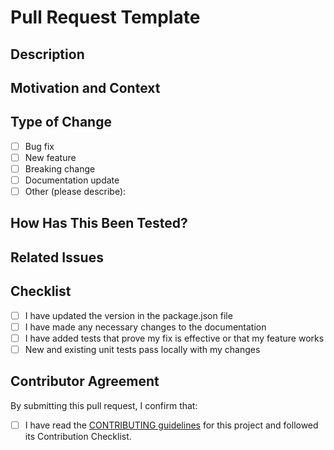 # Pull Request Template

<!-- Thank you for your contribution! Please fill out the following template to help us review your pull
request! -->

## Description

<!-- Please include a summary of the change. -->

## Motivation and Context

<!-- Why is this change required? What problem does it solve? -->

## Type of Change

- [ ] Bug fix
- [ ] New feature
- [ ] Breaking change
- [ ] Documentation update
- [ ] Other (please describe):

## How Has This Been Tested?

<!-- Please describe the tests that you performed to verify your changes. -->

## Related Issues

<!-- List any related issues, pull requests, or discussions. -->

## Checklist

- [ ] I have updated the version in the package.json file
- [ ] I have made any necessary changes to the documentation
- [ ] I have added tests that prove my fix is effective or that my feature works
- [ ] New and existing unit tests pass locally with my changes

## Contributor Agreement

By submitting this pull request, I confirm that:

- [ ] I have read the [CONTRIBUTING guidelines](../../CONTRIBUTING.md) for this project and followed
      its Contribution Checklist.
